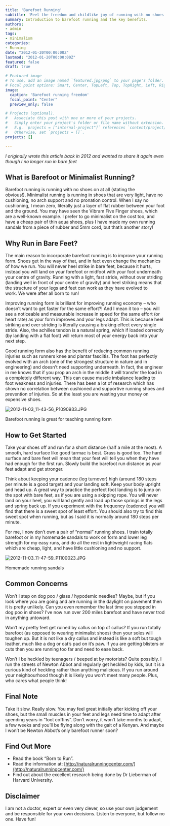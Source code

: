 ```yaml
---
title: 'Barefoot Running'
subtitle: 'Feel the freedom and childlike joy of running with no shoes'
summary: Introduction to barefoot running and the key benefits.
authors:
- admin
tags:
- minimalism
categories:
- Running
date: "2012-01-20T00:00:00Z"
lastmod: "2012-01-20T00:00:00Z"
featured: false
draft: true

# Featured image
# To use, add an image named `featured.jpg/png` to your page's folder.
# Focal point options: Smart, Center, TopLeft, Top, TopRight, Left, Right, BottomLeft, Bottom, BottomRight
image:
  caption: 'Barefoot running freedom'
  focal_point: "Center"
  preview_only: false

# Projects (optional).
#   Associate this post with one or more of your projects.
#   Simply enter your project's folder or file name without extension.
#   E.g. `projects = ["internal-project"]` references `content/project/deep-learning/index.md`.
#   Otherwise, set `projects = []`.
projects: []

---
```


*I originally wrote this article back in 2012 and wanted to share it again even though I no longer run in bare feet*

## What is Barefoot or Minimalist Running?

Barefoot running is running with no shoes on at all (stating the obvious!). Minimalist running is running in shoes that are very light, have no cushioning, no arch support and no pronation control. When I say no cushioning, I mean zero, literally just a layer of flat rubber between your foot and the ground. You may have seen the Vibram Five Finger shoes, which are a well-known example. I prefer to go minimalist on the cost too, and have a cheap pair of thin aqua shoes, plus I have made my own running sandals from a piece of rubber and 5mm cord, but that’s another story!

## Why Run in Bare Feet?

The main reason to incorporate barefoot running is to improve your running form. Shoes get in the way of that, and in fact even change the mechanics of how we run. You will never heel strike in bare feet, because it hurts, instead you will land on your forefoot or midfoot with your foot underneath your centre of gravity. Running with a light, fast stride, without over striding (landing well in front of your centre of gravity) and heel striking means that the structure of your legs and feet can work as they have evolved to work. We were after all born to run!

Improving running form is brilliant for improving running economy – who doesn’t want to get faster for the same effort?! And I mean it too – you will see a noticeable and measurable increase in speed for the same effort (or heart rate) as your form improves and your legs adapt. This is because heel striking and over striding is literally causing a braking effect every single stride. Also, the achilles tendon is a natural spring, which if loaded correctly (by landing with a flat foot) will return most of your energy back into your next step.

Good running form also has the benefit of reducing common running injuries such as runners knee and plantar fasciitis. The foot has perfectly evolved with an arch (one of the strongest structure in nature and in engineering) and doesn’t need supporting underneath. In fact, the engineer in me knows that if you prop an arch in the middle it will transfer the load in a completely different way. This can cause muscle imbalance leading to foot weakness and injuries. There has been a lot of research which has shown no correlation between cushioned and supportive running shoes and prevention of injuries. So at the least you are wasting your money on expensive shoes.

![2012-11-03_11-43-56_P1090933.JPG](2012-11-03_11-43-56_P1090933-ce0c5f65-f80a-4bea-98df-5668e7ae5c53.jpg)

Barefoot running is great for teaching running form

## How to Get Started

Take your shoes off and run for a short distance (half a mile at the most). A smooth, hard surface like good tarmac is best. Grass is good too. The hard surface and bare feet will mean that your feet will tell you when they have had enough for the first run. Slowly build the barefoot run distance as your feet adapt and get stronger.

Think about keeping your cadence (leg turnover) high (around 180 steps per minute is a good target) and your landing soft. Keep your body upright and head up. A great way to practice the perfect foot landing is to jump on the spot with bare feet, as if you are using a skipping rope. You will never land on your heel, you will land gently and load up those springs in the legs and spring back up. If you experiment with the frequency (cadence) you will find that there is a sweet spot of least effort. You should also try to find this sweet spot when running, but as I said it is normally around 180 steps per minute. 

For me, I now don’t own a pair of “normal” running shoes. I train totally barefoot or in my homemade sandals to work on form and lower leg strength for my easy runs, and do all the rest in lightweight racing flats which are cheap, light, and have little cushioning and no support.

![2012-11-03_11-47-59_P1100023.JPG](2012-11-03_11-47-59_P1100023-597501a0-725f-446e-afb4-d07610846665.jpg)

Homemade running sandals

## Common Concerns

Won’t I step on dog poo / glass / hypodemic needles? Maybe, but if you look where you are going and are running in the daylight on pavement then it is pretty unlikely. Can you even remember the last time you stepped in dog poo in shoes? I’ve now run over 200 miles barefoot and have never trod in anything untoward.

Won’t my pretty feet get ruined by callus on top of callus? If you run totally barefoot (as opposed to wearing minimalist shoes) then your soles will toughen up. But it is not like a dry callus and instead is like a soft but tough leather, much like a dog or cat’s pad on it’s paw. If you are getting blisters or cuts then you are running too far and need to ease back.

Won’t I be heckled by teenagers / beeped at by motorists? Quite possibly. I run the streets of Newton Abbot and regularly get heckled by kids, but it is a curious kind of heckling rather than anything malicious. If you run around your neighbourhood though it is likely you won’t meet many people. Plus, who cares what people think!

## Final Note

Take it slow. Really slow. You may feel great initially after kicking off your shoes, but the small muscles in your feet and legs need time to adapt after spending years in “foot coffins”. Don’t worry, it won’t take months to adapt, a few weeks and you’ll be flying along with the gait of a Kenyan. And maybe I won’t be Newton Abbot’s only barefoot runner soon?

## Find Out More

- Read the book “Born to Run”.
- Read the information at: [http://naturalrunningcenter.com/](http://naturalrunningcenter.com/)
- Find out about the excellent research being done by Dr Lieberman of Harvard University.

## Disclaimer

I am not a doctor, expert or even very clever, so use your own judgement and be responsible for your own decisions. Listen to everyone, but follow no one. Have fun!